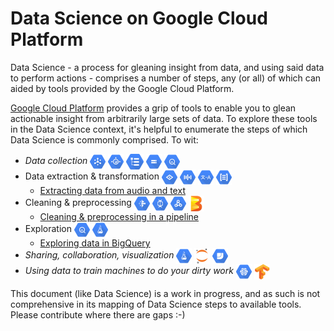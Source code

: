 # Data Science on Google Cloud Platform

Data Science - a process for gleaning insight from data, and using said data to
perform actions - comprises a number of steps, any (or all) of which can aided
by tools provided by the Google Cloud Platform.

[Google Cloud Platform](https://cloud.google.com) provides a grip of tools to
enable you to glean actionable insight from arbitrarily large sets of data. To
explore these tools in the Data Science context, it's helpful to enumerate the
steps of which Data Science is commonly comprised. To wit:

* *Data collection*
  [<img src="../../resources/images/pubsub.png" title="Pub/Sub" height=25 align=center />][pubsub]
  [<img src="../../resources/images/gae.png" title="App Engine" height=25 align=center />][appengine]
  [<img src="../../resources/images/logging.png" title="Logging" height=25 align=center />][logging]
  [<img src="../../resources/images/gcs.png" title="Storage" height=25 align=center />][gcs]
  [<img src="../../resources/images/bigquery.png" title="BigQuery" height=25 align=center />][bigquery]
* Data extraction & transformation
  [<img src="../../resources/images/vision.png" title="Vision API" height=25 align=center />][vision]
  [<img src="../../resources/images/speech.png" title="Speech API" height=25 align=center />][speech]
  [<img src="../../resources/images/translate.png" title="Translate API" height=25 align=center />][translate]
  [<img src="../../resources/images/language.png" title="Natural Language API" height=25 align=center />][nl]
  * [Extracting data from audio and text](extraction.md)
* Cleaning & preprocessing
  [<img src="../../resources/images/dataprep.png" title="Cloud Dataprep" height=25 align=center />][dataprep]
  [<img src="../../resources/images/dataflow.png" title="Cloud Dataflow" height=25 align=center />][dataflow]
  [<img src="../../resources/images/dataproc.png" title="Dataproc" height=25 align=center />][dataproc]
  [<img src="../../resources/images/beam.png" title="Apache Beam" height=25 align=center />][beam]
  * [Cleaning & preprocessing in a pipeline](preprocessing.md)
* Exploration
  [<img src="../../resources/images/bigquery.png" title="BigQuery" height=25 align=center />][bigquery]
  [<img src="../../resources/images/datalab.png" title="Cloud DataLab" height=25 align=center />][datalab]
  * [Exploring data in BigQuery](bigquery.md)
* *Sharing, collaboration, visualization*
  [<img src="../../resources/images/datalab.png" title="Cloud DataLab" height=25 align=center />][datalab]
  [<img src="../../resources/images/jupyter.png" title="Jupyter Notebooks" height=25 align=center />][jupyter]
  [<img src="../../resources/images/datastudio.png" title="Data Studio" height=25 align=center />][datastudio]
* *Using data to train machines to do your dirty work*
  [<img src="../../resources/images/ml.png" title="Cloud Machine Learning" height=25 align=center />][ml-engine]
  [<img src="../../resources/images/tensorflow.png" title="Tensorflow" height=25 align=center />][tf]

[comment]:# (Some suggested article titles)
[comment]:# (* A/B testing with Google App Engine and Cloud Logging)
[comment]:# (* Scalable, subscribable data feeds using Cloud Pub/Sub)
[comment]:# (* Visualizations with interactive Jupyter [née iPython] notebooks on Cloud Datalab)
[comment]:# (* Presentations and dashboards using Data Studio)
[comment]:# (* Serving infrastructure)
[comment]:# (* Training and serving machine-learning models on Cloud ML Engine)

This document (like Data Science) is a work in progress, and as such is not
comprehensive in its mapping of Data Science steps to available tools. Please
contribute where there are gaps :-)

[appengine]: http://g.co/cloud/appengine
[beam]: http://beam.apache.org
[bigquery]: http://g.co/cloud/bigquery
[dataflow]: http://g.co/cloud/dataflow
[datalab]: http://g.co/cloud/datalab
[dataprep]: http://g.co/cloud/dataprep
[dataproc]: http://g.co/cloud/dataproc
[datastudio]: http://datastudio.google.com
[gcs]: http://g.co/cloud/storage
[jupyter]: http://jupyter.org
[logging]: http://g.co/cloud/logging
[ml-engine]: http://g.co/cloud/ml-engine
[nl]: http://g.co/cloud/natural-language
[pubsub]: http://g.co/cloud/pubsub
[speech]: http://g.co/cloud/speech
[tf]: http://tensorflow.org
[translate]: http://g.co/cloud/translate
[vision]: http://g.co/cloud/vision
